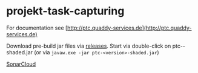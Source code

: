 projekt-task-capturing
======================

For documentation see [http://ptc.quaddy-services.de](http://ptc.quaddy-services.de)

Download pre-build jar files via [releases](https://github.com/quaddy-services/projekt-task-capturing/releases).
Start via double-click on ptc-<version>-shaded.jar
 (or via `javaw.exe -jar ptc-<version>-shaded.jar`)

[SonarCloud](https://sonarcloud.io/dashboard?id=de.quaddy_services%3Aptc)

